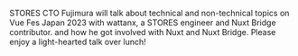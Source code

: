 STORES CTO Fujimura will talk about technical and non-technical topics on Vue Fes Japan 2023 with wattanx, a STORES engineer and Nuxt Bridge contributor. and how he got involved with Nuxt and Nuxt Bridge. Please enjoy a light-hearted talk over lunch!
